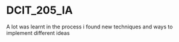 # DCIT_205_IA
A lot was learnt in the process
i found new techniques and ways to implement different ideas 

